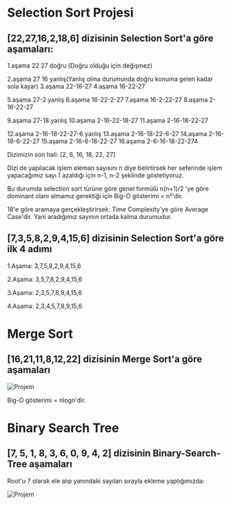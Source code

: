 # Selection Sort Projesi

## [22,27,16,2,18,6] dizisinin Selection Sort'a göre aşamaları:

1.aşama 22 27 doğru (Doğru olduğu için değişmez)

2.aşama 27 16 yanlış(Yanlış olma durumunda doğru konuma gelen kadar sola kayar)
3.aşama 22-16-27
4.aşama 16-22-27

5.aşama 27-2 yanlış
6.aşama 16-22-2-27
7.aşama 16-2-22-27
8.aşama 2-16-22-27

9.aşama 27-18 yanlış
10.aşama 2-16-22-18-27
11.aşama 2-16-18-22-27

12.aşama 2-16-18-22-27-6 yanlış
13.aşama 2-16-18-22-6-27
14.aşama 2-16-18-6-22-27
15.aşama 2-16-6-18-22-27
16.aşama 2-6-16-18-22-274

Dizimizin son hali: [2, 6, 16, 18, 22, 27]

Dizi de yapılacak işlem eleman sayısını n diye belirtirsek her seferinde işlem yapacağımız sayı 1 azaldığı için n-1, n-2 şeklinde göstetiyoruz. 

Bu durumda selection sort türüne göre genel formülü n(n+1)/2 'ye göre dominant olanı almamız gerektiği için Big-O gösterimi = n²'dir.

18'e göre aramaya gerçekleştirirsek:
Time Complexity'ye göre Average Case'dir. Yani aradığımız sayının ortada kalma durumudur.

## [7,3,5,8,2,9,4,15,6] dizisinin Selection Sort'a göre ilk 4 adımı


1.Aşama: 3,7,5,8,2,9,4,15,6

2.Aşama: 3,5,7,8,2,9,4,15,6

3.Aşama: 2,3,5,7,8,9,4,15,6

4.Aşama: 2,3,4,5,7,8,9,15,6

# Merge Sort

## [16,21,11,8,12,22] dizisinin Merge Sort'a göre aşamaları

![Projem](https://r.resimlink.com/7wDNe6J5A-3.png)


Big-O gösterimi = nlogn'dir.

# Binary Search Tree

## [7, 5, 1, 8, 3, 6, 0, 9, 4, 2] dizisinin Binary-Search-Tree aşamaları

Root'u 7 olarak ele alıp yanındaki sayıları sırayla ekleme yaptığımızda:

![Projem](https://r.resimlink.com/1mA5v.png)


